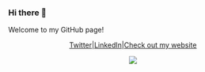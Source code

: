 ### Hi there 👋

<!--
**XUKEREN/XUKEREN** is a ✨ _special_ ✨ repository because its `README.md` (this file) appears on your GitHub profile.

Here are some ideas to get you started:

- 🔭 I’m currently working on ...
- 🌱 I’m currently learning ...
- 👯 I’m looking to collaborate on ...
- 🤔 I’m looking for help with ...
- 💬 Ask me about ...
- 📫 How to reach me: ...
- 😄 Pronouns: ...
- ⚡ Fun fact: ...
-->
Welcome to my GitHub page! 

<div align="middle">
 
[Twitter][Twitter]|[LinkedIn][LinkedIn]|[Check out my website][Website]

</div>

<!--
Quick Link 
-->

[Twitter]:https://twitter.com/kerenxuepi
[LinkedIn]:https://www.linkedin.com/in/kerenxu/
[GitHub]:https://github.com/XUKEREN
[Website]:https://xukeren.rbind.io/

<div align="middle">
 
![](https://media1.tenor.com/images/542d896e247cb245d0c82ac67d885621/tenor.gif?itemid=3548329)

</div>
